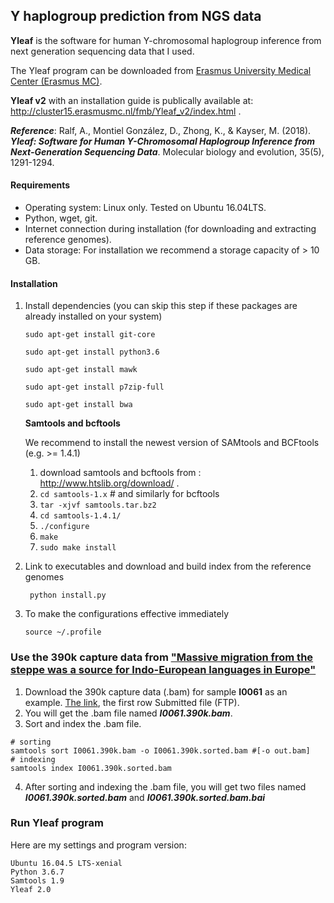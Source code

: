 ## Y haplogroup prediction from NGS data

   **Yleaf** is the software for human Y-chromosomal haplogroup inference from next generation sequencing data that I used.

   The Yleaf program can be downloaded from [Erasmus University Medical Center (Erasmus MC)](https://www6.erasmusmc.nl/genetic_identification/resources/). 

   **Yleaf v2** with an installation guide is publically available at: http://cluster15.erasmusmc.nl/fmb/Yleaf_v2/index.html .
  
 ***Reference***: Ralf, A., Montiel González, D., Zhong, K., & Kayser, M. (2018). ***Yleaf: Software for Human Y-Chromosomal Haplogroup Inference from Next-Generation Sequencing Data***. Molecular biology and evolution, 35(5), 1291-1294.


#### Requirements
- Operating system: Linux only. Tested on Ubuntu 16.04LTS.
- Python, wget, git.
- Internet connection during installation (for downloading and extracting reference genomes).
- Data storage: For installation we recommend a storage capacity of > 10 GB.
#### Installation
1. Install dependencies (you can skip this step if these packages are already installed on your system)
 
   ```sudo apt-get install git-core```
 
   ```sudo apt-get install python3.6```
 
   ```sudo apt-get install mawk```
 
   ```sudo apt-get install p7zip-full```
 
   ```sudo apt-get install bwa```

   **Samtools and bcftools**
 
   We recommend to install the newest version of SAMtools and BCFtools (e.g. >= 1.4.1)
   1. download samtools and bcftools from : http://www.htslib.org/download/ .
   2. ```cd samtools-1.x```     # and similarly for bcftools
   3. ```tar -xjvf samtools.tar.bz2```
   4. ```cd samtools-1.4.1/```
   5. ```./configure```
   6. ```make```
   7. ```sudo make install```
 

2. Link to executables and download and build index from the reference genomes

   ``` python install.py```

3. To make the configurations effective immediately

   ```source ~/.profile```
   

### Use the 390k capture data from ["Massive migration from the steppe was a source for Indo-European languages in Europe"](https://www.nature.com/articles/nature14317)

1. Download the 390k capture data (.bam) for sample **I0061** as an example. [The link](https://www.ebi.ac.uk/ena/data/view/ERS665985), the first row Submitted file (FTP).
2. You will get the .bam file named ***I0061.390k.bam***.
3. Sort and index the .bam file.
```
# sorting
samtools sort I0061.390k.bam -o I0061.390k.sorted.bam #[-o out.bam]
# indexing
samtools index I0061.390k.sorted.bam
```
4. After sorting and indexing the .bam file, you will get two files named ***I0061.390k.sorted.bam*** and ***I0061.390k.sorted.bam.bai*** 

### Run Yleaf program

Here are my settings and program version:

```
Ubuntu 16.04.5 LTS-xenial
Python 3.6.7 
Samtools 1.9
Yleaf 2.0
```


